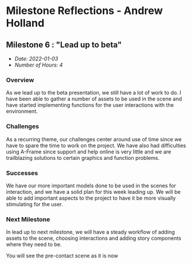 # Milestone Reflections - Andrew Holland #

## Milestone 6 : "Lead up to beta" ##
 - _Date: 2022-01-03_
 - _Number of Hours: 4_

 ### Overview ###

 As we lead up to the beta presentation, we still have a lot of work to do. I have been able to gather a number of assets to be used in the scene and have started implementing
 functions for the user interactions with the environment.
 
 ### Challenges ###
 
 As a recurring theme, our challenges center around use of time since we have to spare the time to work on the project. We have also had difficulties using A-Frame since
 support and help online is very little and we are trailblazing solutions to certain graphics and function problems.
 
 ### Successes ###
 
 We have our more important models done to be used in the scenes for interaction, and we have a solid plan for this week leading up. We will be able to add important aspects 
 to the project to have it be more visually stimulating for the user.
 
 ### Next Milestone ###
 
 In lead up to next milestone, we will have a steady workflow of adding assets to the scene, choosing interactions and adding story components where they need to be.
 
 You will see the pre-contact scene as it is now
 

